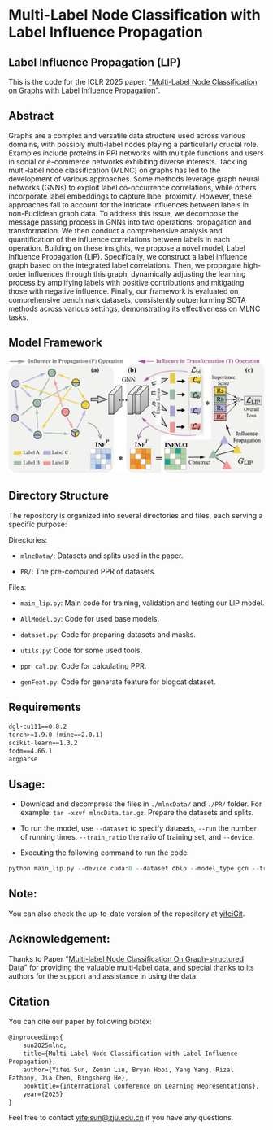# Multi-Label Node Classification with Label Influence Propagation

## Label Influence Propagation (LIP)
This is the code for the ICLR 2025 paper: ["Multi-Label Node Classification on Graphs with Label Influence Propagation"](https://openreview.net/forum?id=3X3LuwzZrl&referrer=%5BAuthor%20Console%5D(%2Fgroup%3Fid%3DICLR.cc%2F2025%2FConference%2FAuthors%23your-submissions)).


## Abstract
Graphs are a complex and versatile data structure used across various domains, with possibly multi-label nodes playing a particularly crucial role. Examples include proteins in PPI networks with multiple functions and users in social or e-commerce networks exhibiting diverse interests. Tackling multi-label node classification (MLNC) on graphs has led to the development of various approaches. Some methods leverage graph neural networks (GNNs) to exploit label co-occurrence correlations, while others incorporate label embeddings to capture label proximity. However, these approaches fail to account for the intricate influences between labels in non-Euclidean graph data.
To address this issue, we decompose the message passing process in GNNs into two operations: propagation and transformation. We then conduct a comprehensive analysis and quantification of the influence correlations between labels in each operation. 
Building on these insights, we propose a novel model, Label Influence Propagation (LIP). Specifically, we construct a label influence graph based on the integrated label correlations. Then, we propagate high-order influences through this graph, dynamically adjusting the learning process by amplifying labels with positive contributions and mitigating those with negative influence. 
Finally, our framework is evaluated on comprehensive benchmark datasets, consistently outperforming SOTA methods across various settings, demonstrating its effectiveness on MLNC tasks.

## Model Framework
<p align="center"><img src="Figs/Github.png" alt="logo" width="800px" /></p>


## Directory Structure
The repository is organized into several directories and files, each serving a specific purpose:

Directories:
* ```mlncData/```: Datasets and splits used in the paper. 

* ```PR/```: The pre-computed PPR of datasets.

Files:
* ```main_lip.py```: Main code for training, validation and testing our LIP model.

* ```AllModel.py```: Code for used base models.

* ```dataset.py```: Code for preparing datasets and masks.

* ```utils.py```: Code for some used tools.

* ```ppr_cal.py```: Code for calculating PPR.

* ```genFeat.py```: Code for generate feature for blogcat dataset.

## Requirements
```
dgl-cu111==0.8.2
torch>=1.9.0 (mine==2.0.1)
scikit-learn==1.3.2
tqdm==4.66.1
argparse
```

## Usage:
- Download and decompress the files in `./mlncData/` and `./PR/` folder. For example: `tar -xzvf mlncData.tar.gz`. Prepare the datasets and splits.

<!-- - Hyper-parameter settings are put into the `configs/` folder. -->

- To run the model, use `--dataset` to specify datasets, `--run` the number of running times, `--train_ratio` the ratio of training set, and `--device`. 

- Executing the following command to run the code:     
```python
python main_lip.py --device cuda:0 --dataset dblp --model_type gcn --train_ratio 0.6 --test_ratio 0.2 --learnCoef "our" 
```

## Note:
You can also check the up-to-date version of the repository at [yifeiGit](https://github.com/Sunefei/LIP_MLNC).

## Acknowledgement:
Thanks to Paper "[Multi-label Node Classification On Graph-structured Data](https://github.com/Tianqi-py/MLGNC)" for providing the valuable multi-label data, and special thanks to its authors for the support and assistance in using the data.

## Citation
You can cite our paper by following bibtex:
```
@inproceedings{
    sun2025mlnc,
    title={Multi-Label Node Classification with Label Influence Propagation},
    author={Yifei Sun, Zemin Liu, Bryan Hooi, Yang Yang, Rizal Fathony, Jia Chen, Bingsheng He},
    booktitle={International Conference on Learning Representations},
    year={2025}
}
```

Feel free to contact [yifeisun@zju.edu.cn](mailto:yifeisun@zju.edu.cn) if you have any questions.
